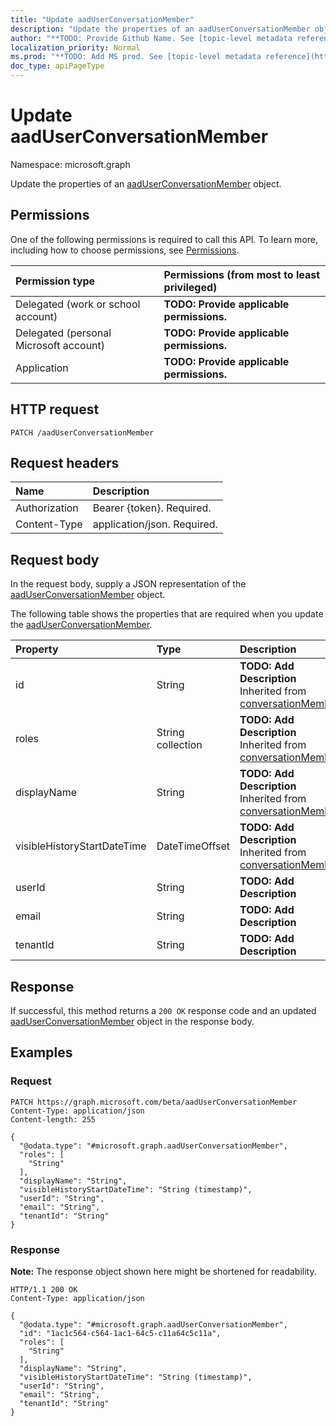 ```yaml
---
title: "Update aadUserConversationMember"
description: "Update the properties of an aadUserConversationMember object."
author: "**TODO: Provide Github Name. See [topic-level metadata reference](https://msgo.azurewebsites.net/add/document/guidelines/metadata.html#topic-level-metadata)**"
localization_priority: Normal
ms.prod: "**TODO: Add MS prod. See [topic-level metadata reference](https://msgo.azurewebsites.net/add/document/guidelines/metadata.html#topic-level-metadata)**"
doc_type: apiPageType
---
```


# Update aadUserConversationMember
Namespace: microsoft.graph

Update the properties of an [aadUserConversationMember](../resources/aaduserconversationmember.md) object.

## Permissions
One of the following permissions is required to call this API. To learn more, including how to choose permissions, see [Permissions](/graph/permissions-reference).

|Permission type|Permissions (from most to least privileged)|
|:---|:---|
|Delegated (work or school account)|**TODO: Provide applicable permissions.**|
|Delegated (personal Microsoft account)|**TODO: Provide applicable permissions.**|
|Application|**TODO: Provide applicable permissions.**|

## HTTP request

<!-- {
  "blockType": "ignored"
}
-->
``` http
PATCH /aadUserConversationMember
```

## Request headers
|Name|Description|
|:---|:---|
|Authorization|Bearer {token}. Required.|
|Content-Type|application/json. Required.|

## Request body
In the request body, supply a JSON representation of the [aadUserConversationMember](../resources/aaduserconversationmember.md) object.

The following table shows the properties that are required when you update the [aadUserConversationMember](../resources/aaduserconversationmember.md).

|Property|Type|Description|
|:---|:---|:---|
|id|String|**TODO: Add Description** Inherited from [conversationMember](../resources/conversationmember.md)|
|roles|String collection|**TODO: Add Description** Inherited from [conversationMember](../resources/conversationmember.md)|
|displayName|String|**TODO: Add Description** Inherited from [conversationMember](../resources/conversationmember.md)|
|visibleHistoryStartDateTime|DateTimeOffset|**TODO: Add Description** Inherited from [conversationMember](../resources/conversationmember.md)|
|userId|String|**TODO: Add Description**|
|email|String|**TODO: Add Description**|
|tenantId|String|**TODO: Add Description**|



## Response

If successful, this method returns a `200 OK` response code and an updated [aadUserConversationMember](../resources/aaduserconversationmember.md) object in the response body.

## Examples

### Request
<!-- {
  "blockType": "request",
  "name": "update_aaduserconversationmember"
}
-->
``` http
PATCH https://graph.microsoft.com/beta/aadUserConversationMember
Content-Type: application/json
Content-length: 255

{
  "@odata.type": "#microsoft.graph.aadUserConversationMember",
  "roles": [
    "String"
  ],
  "displayName": "String",
  "visibleHistoryStartDateTime": "String (timestamp)",
  "userId": "String",
  "email": "String",
  "tenantId": "String"
}
```


### Response
**Note:** The response object shown here might be shortened for readability.
<!-- {
  "blockType": "response",
  "truncated": true
}
-->
``` http
HTTP/1.1 200 OK
Content-Type: application/json

{
  "@odata.type": "#microsoft.graph.aadUserConversationMember",
  "id": "1ac1c564-c564-1ac1-64c5-c11a64c5c11a",
  "roles": [
    "String"
  ],
  "displayName": "String",
  "visibleHistoryStartDateTime": "String (timestamp)",
  "userId": "String",
  "email": "String",
  "tenantId": "String"
}
```

